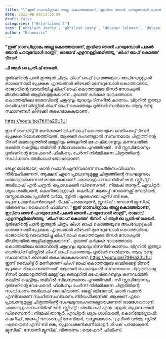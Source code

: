 ```yaml
---
title: "\"ഇത് ഗാന്ധിഗ്രാമം അല്ല കൊത്തയാണ്, ഇവിടെ ഞാൻ പറയുമ്പോൾ പകൽ ഞാൻ പറയുമ്പോൾ രാത്രി\", രാജാവ് എഴുന്നള്ളിക്കഴിഞ്ഞു, 'കിംഗ് ഓഫ് കൊത്ത' ടീസർ"
date: 2023-06-28T13:33:56
draft: false
categories: ["Entertainment"]
tags: ['Abhilash Joshiy', 'abhilash joshy', 'dulquar Salmaan', 'dulquer salmaan', 'Jakes Bejoy', 'king of kotha', 'Official Teaser', 'teaser']
author: "Beaumaris"
---
```


<strong>"ഇത് ഗാന്ധിഗ്രാമം അല്ല കൊത്തയാണ്, ഇവിടെ ഞാൻ പറയുമ്പോൾ പകൽ ഞാൻ പറയുമ്പോൾ രാത്രി", രാജാവ് എഴുന്നള്ളിക്കഴിഞ്ഞു, 'കിംഗ് ഓഫ് കൊത്ത' ടീസർ</strong>

<strong>പി ആർ ഓ പ്രതീഷ് ശേഖർ.</strong>

ദുൽഖറിന്റെ പാൻ ഇന്ത്യൻ ചിത്രം കിംഗ് ഓഫ് കൊത്തയുടെ അപ്‌ഡേറ്റുകൾ ഓരോന്നായി പ്രേക്ഷക ഹൃദയങ്ങൾ കീഴടക്കി മുന്നേറുമ്പോൾ കൊത്തയിലെ രാജാവിന്റെ വരവറിയിച്ചു കിംഗ് ഓഫ് കൊത്തയുടെ ടീസർ സോഷ്യൽ മീഡിയയിൽ ആളിക്കത്തുകയാണ് . മുഖത്ത് കർക്കശ ഭാവത്തോടെ കൊത്തയിലെ രാജാവിന്റെ ചങ്കൂറ്റവും യുദ്ധവും ടീസറിൽ കാണാം. ട്വിറ്ററിൽ ഇന്ത്യാ ട്രെൻഡിങ് ലിസ്റ്റിൽ കിംഗ് ഓഫ് കൊത്തയും ദുൽഖർ സൽമാനും ആദ്യ രണ്ടു സ്ഥാനങ്ങൾ കീഴടക്കി തരംഗമാകുകയാണ്.

https://youtu.be/7tHHa20U1UI

ഇന്ന് വൈകിട്ട് 6 മണിക്കാണ് കിംഗ് ഓഫ് കൊത്തയുടെ വെടിക്കെട്ട് ടീസർ പ്രേക്ഷകരിലേക്കെത്തിയത്. ആക്ഷൻ രംഗങ്ങളാൽ സമ്പന്നമായ ചിത്രത്തിന്റെ ടീസർ മലയാളത്തിൽ മമ്മൂട്ടിയും തെലുഗിൽ മഹേഷ്ബാബുവും കന്നഡയിൽ രക്ഷിത് ഷെട്ടിയും തമിഴിൽ സിലമ്പരശനും പുറത്തിറക്കി . സീ സ്റ്റുഡിയോസും ദുൽഖറിന്റെ വേഫേറെർ ഫിലിംസും ചേർന്ന് നിർമ്മിക്കുന്ന ചിത്രത്തിന്റെ സംവിധാനം അഭിലാഷ് ജോഷിയാണ്.

ജേക്സ് ബിജോയ്, ഷാൻ റഹ്മാൻ എന്നിവരാണ് സം​ഗീതസംവിധാനം നിർവഹിക്കുന്നത്. ആക്ഷന് ഏറെ പ്രാധാന്യമുള്ള ചിത്രത്തിന്റെ സംഘട്ടനരം​ഗങ്ങളൊരുക്കുന്നത് രാജശേഖറാണ്. ഛായാഗ്രഹണം:നിമീഷ് രവി, സ്ക്രിപ്റ്റ് : അഭിലാഷ് എൻ ചന്ദ്രൻ, പ്രൊഡക്ഷൻ ഡിസൈനർ : നിമേഷ് താനൂർ, എഡിറ്റർ: ശ്യാം ശശിധരൻ, കൊറിയോഗ്രാഫി: ഷെറീഫ് ,മേക്കപ്പ് :റോണെക്സ് സേവിയർ, വസ്ത്രാലങ്കാരം :പ്രവീൺ വർമ്മ, സ്റ്റിൽ :ഷുഹൈബ് എസ് ബി കെ, പ്രൊഡക്ഷൻകൺട്രോളർ :ദീപക് പരമേശ്വരൻ, മ്യൂസിക് : സോണി മ്യൂസിക്, വിതരണം : വെഫേറർ ഫിലിംസ്.
**"ഇത് ഗാന്ധിഗ്രാമം അല്ല കൊത്തയാണ്, ഇവിടെ ഞാൻ പറയുമ്പോൾ പകൽ ഞാൻ പറയുമ്പോൾ രാത്രി", രാജാവ് എഴുന്നള്ളിക്കഴിഞ്ഞു, 'കിംഗ് ഓഫ് കൊത്ത' ടീസർ** **പി ആർ ഓ പ്രതീഷ് ശേഖർ.** ദുൽഖറിന്റെ പാൻ ഇന്ത്യൻ ചിത്രം കിംഗ് ഓഫ് കൊത്തയുടെ അപ്‌ഡേറ്റുകൾ ഓരോന്നായി പ്രേക്ഷക ഹൃദയങ്ങൾ കീഴടക്കി മുന്നേറുമ്പോൾ കൊത്തയിലെ രാജാവിന്റെ വരവറിയിച്ചു കിംഗ് ഓഫ് കൊത്തയുടെ ടീസർ സോഷ്യൽ മീഡിയയിൽ ആളിക്കത്തുകയാണ് . മുഖത്ത് കർക്കശ ഭാവത്തോടെ കൊത്തയിലെ രാജാവിന്റെ ചങ്കൂറ്റവും യുദ്ധവും ടീസറിൽ കാണാം. ട്വിറ്ററിൽ ഇന്ത്യാ ട്രെൻഡിങ് ലിസ്റ്റിൽ കിംഗ് ഓഫ് കൊത്തയും ദുൽഖർ സൽമാനും ആദ്യ രണ്ടു സ്ഥാനങ്ങൾ കീഴടക്കി തരംഗമാകുകയാണ്. https://youtu.be/7tHHa20U1UI ഇന്ന് വൈകിട്ട് 6 മണിക്കാണ് കിംഗ് ഓഫ് കൊത്തയുടെ വെടിക്കെട്ട് ടീസർ പ്രേക്ഷകരിലേക്കെത്തിയത്. ആക്ഷൻ രംഗങ്ങളാൽ സമ്പന്നമായ ചിത്രത്തിന്റെ ടീസർ മലയാളത്തിൽ മമ്മൂട്ടിയും തെലുഗിൽ മഹേഷ്ബാബുവും കന്നഡയിൽ രക്ഷിത് ഷെട്ടിയും തമിഴിൽ സിലമ്പരശനും പുറത്തിറക്കി . സീ സ്റ്റുഡിയോസും ദുൽഖറിന്റെ വേഫേറെർ ഫിലിംസും ചേർന്ന് നിർമ്മിക്കുന്ന ചിത്രത്തിന്റെ സംവിധാനം അഭിലാഷ് ജോഷിയാണ്. ജേക്സ് ബിജോയ്, ഷാൻ റഹ്മാൻ എന്നിവരാണ് സം​ഗീതസംവിധാനം നിർവഹിക്കുന്നത്. ആക്ഷന് ഏറെ പ്രാധാന്യമുള്ള ചിത്രത്തിന്റെ സംഘട്ടനരം​ഗങ്ങളൊരുക്കുന്നത് രാജശേഖറാണ്. ഛായാഗ്രഹണം:നിമീഷ് രവി, സ്ക്രിപ്റ്റ് : അഭിലാഷ് എൻ ചന്ദ്രൻ, പ്രൊഡക്ഷൻ ഡിസൈനർ : നിമേഷ് താനൂർ, എഡിറ്റർ: ശ്യാം ശശിധരൻ, കൊറിയോഗ്രാഫി: ഷെറീഫ് ,മേക്കപ്പ് :റോണെക്സ് സേവിയർ, വസ്ത്രാലങ്കാരം :പ്രവീൺ വർമ്മ, സ്റ്റിൽ :ഷുഹൈബ് എസ് ബി കെ, പ്രൊഡക്ഷൻകൺട്രോളർ :ദീപക് പരമേശ്വരൻ, മ്യൂസിക് : സോണി മ്യൂസിക്, വിതരണം : വെഫേറർ ഫിലിംസ്.
